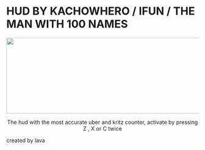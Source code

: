 # HUD BY KACHOWHERO / IFUN / THE MAN WITH 100 NAMES

<p align="center">
    <img width="782" height="200" src="https://i.imgur.com/vmpnk9a.png">
</p>

  <p align="center">
    The hud with the most accurate uber and kritz counter, activate by pressing Z , X or C twice
  </p>

created by lava
